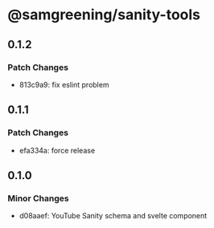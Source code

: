 # @samgreening/sanity-tools

## 0.1.2

### Patch Changes

- 813c9a9: fix eslint problem

## 0.1.1

### Patch Changes

- efa334a: force release

## 0.1.0

### Minor Changes

- d08aaef: YouTube Sanity schema and svelte component
